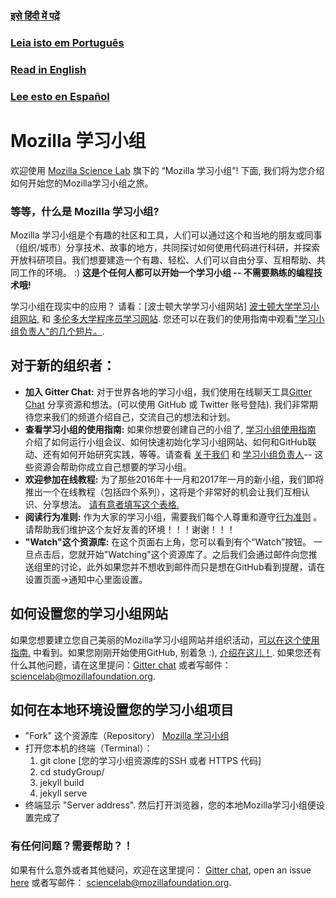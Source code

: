 ### [इसे हिंदी में पढ़ें](https://github.com/mozillascience/studyGroup/blob/gh-pages/README-hi.md)

### [Leia isto em Português](https://github.com/mozillascience/studyGroup/blob/gh-pages/README-pt.md)

### [Read in English](https://github.com/mozillascience/studyGroup/blob/gh-pages/README.md)

### [Lee esto en Español](https://github.com/mozillascience/studyGroup/blob/gh-pages/README-es.md)

# Mozilla 学习小组

欢迎使用 [Mozilla Science Lab](https://www.mozillascience.org/) 旗下的 “Mozilla 学习小组”! 下面, 我们将为您介绍如何开始您的Mozilla学习小组之旅。

### 等等，什么是 Mozilla 学习小组?

Mozilla 学习小组是个有趣的社区和工具，人们可以通过这个和当地的朋友或同事（组织/城市）分享技术、故事的地方，共同探讨如何使用代码进行科研，并探索开放科研项目。我们想要建造一个有趣、轻松、人们可以自由分享、互相帮助、共同工作的环境。 :) **这是个任何人都可以开始一个学习小组 -- 不需要熟练的编程技术哦!**

学习小组在现实中的应用？ 请看：[波士顿大学学习小组网站]
[波士顿大学学习小组网站](http://study.bu.edu/), 和 [多伦多大学程序员学习网站](https://uoftcoders.github.io/studyGroup/). 您还可以在我们的使用指南中观看["学习小组负责人"的几个短片。](https://mozillascience.github.io/study-group-orientation/1-about-study-groups.html). 


## 对于新的组织者：
* **加入 Gitter Chat:** 对于世界各地的学习小组，我们使用在线聊天工具[Gitter Chat](https://gitter.im/mozillascience/studyGroup) 分享资源和想法。(可以使用 GitHub 或 Twitter 账号登陆). 我们非常期待您来我们的频道介绍自己，交流自己的想法和计划。
* **查看学习小组的使用指南:**  如果你想要创建自己的小组了, [学习小组使用指南](https://mozillascience.github.io/study-group-orientation/index.html) 介绍了如何运行小组会议、如何快速初始化学习小组网站、如何和GitHub联动、还有如何开始研究实践，等等。请查看 [关于我们](https://mozillascience.github.io/study-group-orientation/1-about-study-groups.html) 和 [学习小组负责人](https://mozillascience.github.io/study-group-orientation/1.1-lead-role.html)-- 这些资源会帮助你成立自己想要的学习小组。
* **欢迎参加在线教程:** 为了那些2016年十一月和2017年一月的新小组，我们即将推出一个在线教程（包括四个系列），这将是个非常好的机会让我们互相认识、分享想法。 [请有意者填写这个表格.](https://docs.google.com/a/mozillafoundation.org/forms/d/e/1FAIpQLSdtKqAMQnKri-0xLx4hD_fpb000n9czsQd4oo9B2JUgtuIVlg/viewform?c=0&w=1)
* **阅读行为准则:** 作为大家的学习小组，需要我们每个人尊重和遵守[行为准则](https://www.mozillascience.org/code-of-conduct/) 。请帮助我们维护这个友好友善的环境！！！谢谢！！！
* **"Watch"这个资源库:** 在这个页面右上角，您可以看到有个“Watch”按钮。 一旦点击后，您就开始"Watching"这个资源库了。之后我们会通过邮件向您推送组里的讨论，此外如果您并不想收到邮件而只是想在GitHub看到提醒，请在设置页面->通知中心里面设置。
 
## 如何设置您的学习小组网站

如果您想要建立您自己美丽的Mozilla学习小组网站并组织活动，[可以在这个使用指南.](https://mozillascience.github.io/study-group-orientation/3.3-get-online.html) 中看到。如果您刚刚开始使用GitHub, 别着急 :), [介绍在这儿！](https://mozillascience.github.io/study-group-orientation/3.1-collab-vers-github.html). 如果您还有什么其他问题，请在这里提问：[Gitter chat](https://gitter.im/mozillascience/studyGroup) 或者写邮件： sciencelab@mozillafoundation.org.

## 如何在本地环境设置您的学习小组项目

* "Fork" 这个资源库（Repository） [Mozilla 学习小组](https://github.com/mozillascience/studyGroup)
* 打开您本机的终端（Terminal）：
	1. git clone [您的学习小组资源库的SSH 或者 HTTPS 代码]
	2. cd studyGroup/
	3. jekyll build
	4. jekyll serve
* 终端显示 "Server address". 然后打开浏览器，您的本地Mozilla学习小组便设置完成了

### 有任何问题？需要帮助？！

如果有什么意外或者其他疑问，欢迎在这里提问： [Gitter chat](https://gitter.im/mozillascience/studyGroup), open an issue [here](https://github.com/mozillascience/studyGroup/issues) 或者写邮件： sciencelab@mozillafoundation.org.





